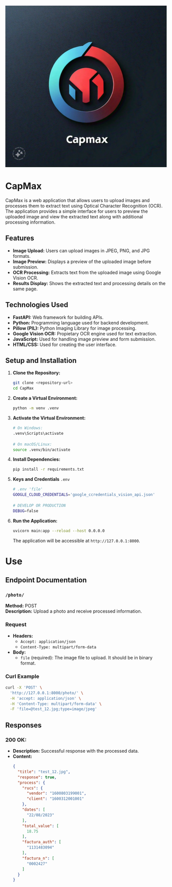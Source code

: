 ![CapMax Icon](static/capmax_icon.png)

# CapMax

CapMax is a web application that allows users to upload images and processes them to extract text using Optical Character Recognition (OCR). The application provides a simple interface for users to preview the uploaded image and view the extracted text along with additional processing information.

## Features

- **Image Upload:** Users can upload images in JPEG, PNG, and JPG formats.
- **Image Preview:** Displays a preview of the uploaded image before submission.
- **OCR Processing:** Extracts text from the uploaded image using Google Vision OCR.
- **Results Display:** Shows the extracted text and processing details on the same page.

## Technologies Used

- **FastAPI:** Web framework for building APIs.
- **Python:** Programming language used for backend development.
- **Pillow (PIL):** Python Imaging Library for image processing.
- **Google Vision OCR:** Propietary OCR engine used for text extraction.
- **JavaScript:** Used for handling image preview and form submission.
- **HTML/CSS:** Used for creating the user interface.

## Setup and Installation

1. **Clone the Repository:**

   ```bash
   git clone <repository-url>
   cd CapMax
   ```

2. **Create a Virtual Environment:**

   ```bash
   python -m venv .venv
   ```

3. **Activate the Virtual Environment:**


   ```bash
   # On Windows:
   .venv\Scripts\activate

   # On macOS/Linux:
   source .venv/bin/activate
   ```

4. **Install Dependencies:**

   ```bash
   pip install -r requirements.txt
   ```

5. **Keys and Credentials** `.env`

   ```bash
   # .env 'file'
   GOOGLE_CLOUD_CREDENTIALS='google_ccredentials_vision_api.json'

   # DEVELOP OR PRODUCTION
   DEBUG=false
   ``` 

6. **Run the Application:**

   ```bash
   uvicorn main:app --reload --host 0.0.0.0
   ```

   The application will be accessible at `http://127.0.0.1:8000`.


#  Use

## Endpoint Documentation

### `/photo/`

**Method:** POST  
**Description:** Upload a photo and receive processed information.

### Request

- **Headers:**
  - `Accept: application/json`
  - `Content-Type: multipart/form-data`
- **Body:**
  - `file` (required): The image file to upload. It should be in binary format.

### Curl Example

```bash
curl -X 'POST' \
  'http://127.0.0.1:8000/photo/' \
  -H 'accept: application/json' \
  -H 'Content-Type: multipart/form-data' \
  -F 'file=@test_12.jpg;type=image/jpeg'
```

## Responses

### **200 OK:**
  - **Description:** Successful response with the processed data.
  - **Content:**
    ```json
    {
      "title": "test_12.jpg",
      "response": true,
      "process": {
        "rucs": {
          "vendor": "1600803199001",
          "client": "1600312001001"
        },
        "dates": [
          "22/08/2023"
        ],
        "total_value": [
          18.75
        ],
        "factura_auth": [
          "1131483094"
        ],
        "factura_n": [
          "0002427"
        ]
      }
    }
    ```

